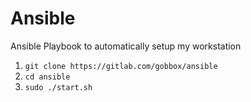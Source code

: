 # Ansible

Ansible Playbook to automatically setup my workstation

1. `git clone https://gitlab.com/gobbox/ansible`
2. `cd ansible`
3. `sudo ./start.sh`
